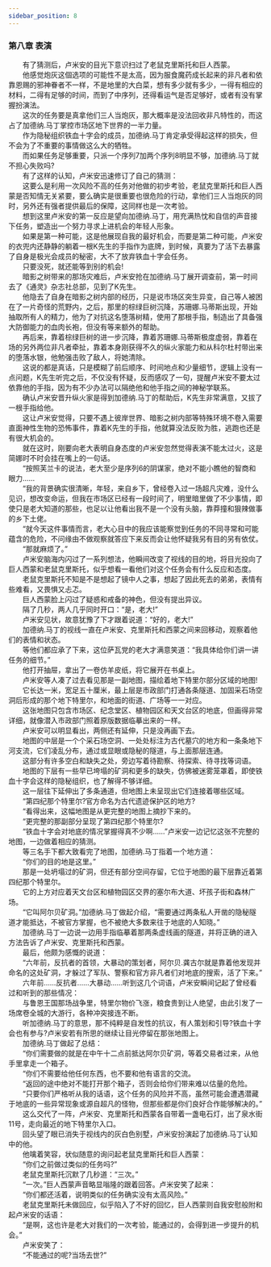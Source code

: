 ```yaml
---
sidebar_position: 8
---
```

### 第八章  表演  


　　有了猜测后，卢米安的目光下意识扫过了老鼠克里斯托和巨人西蒙。  
　　他感觉炮灰这個选项的可能性不是太高，因为服食魔药成长起来的非凡者和依靠恩赐的邪神眷者不一样，不是地里的大白菜，想有多少就有多少，一得有相应的材料，二得有足够的时间，而到了中序列，还得看运气是否足够好，或者有没有掌握扮演法。  
　　这次的任务要是真拿他们三人当炮灰，那大概率是没法回收非凡特性的，而这占了加德纳.马丁掌控市场区地下世界的一半力量。  
　　作为隐秘组织铁血十字会的成员，加德纳.马丁肯定承受得起这样的损失，但不会为了不重要的事情做这么大的牺牲。  
　　而如果任务足够重要，只派一个序列7加两个序列8明显不够，加德纳.马丁就不担心失败吗?  
　　有了这样的认知，卢米安迅速修订了自己的猜测：  
　　这要么是利用一次风险不高的任务对他做的初步考验，老鼠克里斯托和巨人西蒙是否知情无关紧要，要么确实是很重要也很危险的行动，拿他们三人当炮灰的同时，另外还有强者提供最后的保障，这同样也是一次考验。  
　　想到这里卢米安的第一反应是望向加德纳.马丁，用充满热忱和自信的声音接下任务，塑造出一个努力寻求上进机会的年轻人形象。  
　　如果是第一种可能，这是他展现自我的最好机会，而要是第二种可能，卢米安的衣兜内还静静的躺着一根K先生的手指作为底牌，到时候，真要为了活下去暴露了自身是极光会成员的秘密，大不了放弃铁血十字会任务。  
　　只要没死，就还能等到别的机会!  
　　暗影之树带来的那场灾难后，卢米安抢在加德纳.马丁展开调查前，第一时间去了《通灵》杂志社总部，见到了K先生。  
　　他隐去了自身在暗影之树内部的经历，只是说市场区突生异变，自己等人被困在了一片奇怪的荒野内，之后，那里的棕绿巨树沉降，苏珊娜.马蒂斯出现，开始抽取所有人的精力，他为了对抗这名堕落树精，使用了那根手指，制造出了具备强大防御能力的血肉长袍，但没有等来额外的帮助。  
　　再后来，靠着棕绿巨树的进一步沉降，靠着苏珊娜.马蒂斯极度虚弱，靠着在场的另外两位非凡者牵扯，靠着本身刚获得不久的纵火家能力和从科尔杜村带出来的堕落水银，他勉强击败了敌人，将她清除。  
　　这说的都是真话，只是模糊了前后顺序、时间地点和少量细节，逻辑上没有一点问题，K先生听完之后，不仅没有怀疑，反而感叹了一句，提醒卢米安不要太过依靠他的手指，因为有不少办法可以隔绝他和他手指之间的神秘学联系。  
　　确认卢米安晋升纵火家是得到加德纳.马丁的帮助后，K先生非常满意，又拔了一根手指给他。  
　　这让卢米安觉得，只要不遇上彼岸世界、暗影之树内部等特殊环境不卷入需要直面神性生物的恐怖事件，靠着K先生的手指，他就算没法反败为胜，逃跑也还是有很大机会的。  
　　就在这时，刚要向老大表明自身态度的卢米安忽然觉得表演不能太过火，这是简娜时不时会挂在嘴上的一句话。  
　　“按照芙兰卡的说法，老大至少是序列6的阴谋家，绝对不能小瞧他的智商和眼力……  
　　“我的背景确实很清晰，年轻，来自乡下，曾经卷入过一场超凡灾难，没什么见识，想改变命运，但我在市场区已经有一段时间了，明里暗里做了不少事情，即使只是老大知道的那些，也足以让他看出我不是一个没有头脑，靠莽撞和狠辣做事的乡下土佬。  
　　“就今天这件事情而言，老大心目中的我应该能察觉到任务的不同寻常和可能蕴含的危险，不问缘由不做观察就答应下来反而会让他怀疑我另有目的另有依仗。  
　　“那就麻烦了。”  
　　卢米安脑海内闪过了一系列想法，他瞬间改变了视线的目的地，将目光投向了巨人西蒙和老鼠克里斯托，似乎想看一看他们对这个任务会有什么反应和态度。  
　　老鼠克里斯托不知是不是想起了镜中人之事，想起了因此死去的弟弟，表情有些难看，又畏惧又忐忑。  
　　巨人西蒙脸上闪过了疑惑和戒备的神色，但没有提出异议。  
　　隔了几秒，两人几乎同时开口：“是，老大!”  
　　卢米安见状，故意犹豫了下才跟着说道：“好的，老大!”  
　　加德纳.马丁的视线一直在卢米安、克里斯托和西蒙之间来回移动，观察着他们的表情和状态。  
　　等他们都应承了下来，这位萨瓦党的老大才满意笑道：“我具体给你们讲一讲任务的细节。”  
　　他打开抽屉，拿出了一卷仿羊皮纸，将它展开在书桌上。  
　　卢米安等人凑了过去看见那是一副地图，描绘着地下特里尔部分区域的地图!  
　　它长达一米，宽足五十厘米，最上层是市政部门打通各条隧道、加固采石场空洞后形成的那个地下特里尔，和地面的街道、广场等一一对应。  
　　这张地图只包含市场区、纪念堂区、植物园区和天文台区的地底，但画得非常详细，就像潜入市政部门照着原版数据临摹出来的一样。  
　　卢米安可以明显看出，两侧还有延伸，只是没再画下去。  
　　地图的中层是一个个采石场空洞、一处处标注为古代墓穴的地方和一条条地下河支流，它们凌乱分布，通过或显眼或隐秘的隧道，与上面那层连通。  
　　这部分有许多空白和缺失之处，旁边写着待勘察、待探索、待寻找等词语。  
　　地图的下层有一些早已垮塌的矿洞和更多的缺失，仿佛被迷雾笼罩着，即使铁血十字会这样的隐秘组织，也了解得不够详细。  
　　这一层往下延伸出了多条通道，但地图上未呈现出它们连接着哪些区域。  
　　“第四纪那个特里尔?官方命名为古代遗迹保护区的地方?  
　　“看得出来，这幅地图是从更完整的地图上摘抄下来的。  
　　“更完整的那副部分呈现了第四纪那个特里尔?  
　　“铁血十字会对地底的情况掌握得真不少啊……”卢米安一边记忆这张不完整的地图，一边做着相应的猜测。  
　　等三名手下都大致看完了地图，加德纳.马丁指着一个地方道：  
　　“你们的目的地是这里。”  
　　那是一处坍塌过的矿洞，但还有部分空间存留，它位于地图的最下层靠近着第四纪那个特里尔。  
　　它的上方对应着天文台区和植物园区交界的塞尔布大道、坏孩子街和森林广场。  
　　“它叫阿尔贝矿洞。”加德纳.马丁做起介绍，“需要通过两条私人开凿的隐秘隧道才能抵达，不被官方掌握，也不被绝大多数来往于地底的人知晓。”  
　　加德纳.马丁一边说一边用手指临摹着那两条虚线画的隧道，并将正确的进入方法告诉了卢米安、克里斯托和西蒙。  
　　最后，他颇为感慨的说道：  
　　“六年前，反抗者的首领，大暴动的策划者，阿尔贝.龚古尔就是靠着他发现并命名的这处矿洞，才躲过了军队、警察和官方非凡者们对地底的搜索，活了下来。”  
　　六年前……反抗者……大暴动……听到这几个词语，卢米安瞬间记起了曾经看过和听到的那些情况：  
　　与鲁恩王国那场战争里，特里尔物价飞涨，粮食贵到让人绝望，由此引发了一场席卷全城的大游行，各种冲突接连不断。  
　　听加德纳.马丁的意思，那不纯粹是自发性的抗议，有人策划和引导?铁血十字会也有参与?卢米安若有所思的继续让目光停留在那张地图上。  
　　加德纳.马丁做起了总结：  
　　“你们需要做的就是在中午十二点前抵达阿尔贝矿洞，等着交易者过来，从他手里拿走一个箱子。  
　　“你们不需要给他任何东西，也不要和他有语言的交流。  
　　“返回的途中绝对不能打开那个箱子，否则会给你们带来难以估量的危险。  
　　“只要你们严格听从我的话语，这个任务的风险并不高，虽然可能会遭遇潜藏于地底的一些异常现象或源自超凡的怪物，但那些都是你们良好合作能够解决的。”  
　　这么交代了一阵，卢米安、克里斯托和西蒙各自带着一盏电石灯，出了泉水街11号，走向最近的地下特里尔入口。  
　　回头望了眼已消失于视线内的灰白色别墅，卢米安扮演起了加德纳.马丁认知中的他。  
　　他噙着笑容，状似随意的询问起老鼠克里斯托和巨人西蒙：  
　　“你们之前做过类似的任务吗?”  
　　老鼠克里斯托沉默了几秒道：“三次。”  
　　“一次。”巨人西蒙声音略显嗡隆的跟着回答。卢米安笑了起来：  
　　“你们都还活着，说明类似的任务确实没有太高风险。”  
　　老鼠克里斯托未做回应，似乎陷入了不好的回忆，巨人西蒙则自我安慰般附和起卢米安的话语：  
　　“是啊，这也许是老大对我们的一次考验，能通过的，会得到进一步提升的机会。”  
　　卢米安笑了：  
　　“不能通过的呢?当场去世?”  
